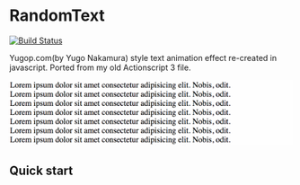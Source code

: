 # RandomText

[![Build Status](https://travis-ci.org/zenoplex/random-text.svg?branch=master)](https://travis-ci.org/zenoplex/random-text)

Yugop.com(by Yugo Nakamura) style text animation effect re-created in javascript.
Ported from my old Actionscript 3 file.

![sample.gif](https://github.com/zenoplex/random-text/raw/master/sample.gif)

## Quick start
